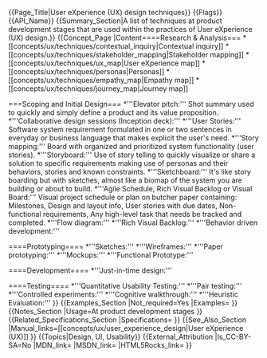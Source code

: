 {{Page_Title|User eXperience (UX) design techniques}}
{{Flags}}
{{API_Name}}
{{Summary_Section|A list of techniques at product development stages that are used within the practices of User eXperience (UX) design.}}
{{Concept_Page
|Content====Research & Analysis===
*[[concepts/ux/techniques/contextual_inquiry|Contextual inquiry]]
*[[concepts/ux/techniques/stakeholder_mapping|Stakeholder mapping]]
*[[concepts/ux/techniques/ux_map|User eXperience map]]
*[[concepts/ux/techniques/personas|Personas]]
*[[concepts/ux/techniques/empathy_map|Empathy map]]
*[[concepts/ux/techniques/journey_map|Journey map]]

===Scoping and Initial Design===
*'''Elevator pitch:''' Shot summary used to quickly and simply define a product and its value proposition.
*'''Collaborative design sessions (Inception deck):'''
*'''User Stories:''' Software system requirement formulated in one or two sentences in everyday or business language that makes explicit the user's need.
*'''Story mapping:''' Board with organized and prioritized system functionality (user stories).
*'''Storyboard:''' Use of story telling to quickly visualize or share a solution to specific requirements making use of personas and their behaviors, stories and known constraints.
*'''Sketchboard:''' It's like story boarding but with sketches, almost like a biomap of the system you are building or about to build.
*'''Agile Schedule, Rich Visual Backlog or Visual Board:''' Visual project schedule or plan on butcher paper containing: Milestones, Design and layout info, User stories with due dates, Non-functional requirements, Any high-level task that needs be tracked and completed. 
*'''Flow diagram:'''
*'''Rich Visual Backlog:'''
*'''Behavior driven development:'''

====Prototyping====
*'''Sketches:'''
*'''Wireframes:'''
*'''Paper prototyping:'''
*'''Mockups:'''
*'''Functional Prototype:'''

====Development====
*'''Just-in-time design:'''

====Testing====
*'''Quantitative Usability Testing:'''
*'''Pair testing:'''
*'''Controlled experiments:'''
*'''Cognitive walkthrough:'''
*'''Heuristic Evaluation:'''
}}
{{Examples_Section
|Not_required=Yes
|Examples=
}}
{{Notes_Section
|Usage=At product development stages
}}
{{Related_Specifications_Section
|Specifications=
}}
{{See_Also_Section
|Manual_links=[[concepts/ux/user_experience_design|User eXperience (UX)]]
}}
{{Topics|Design, UI, Usability}}
{{External_Attribution
|Is_CC-BY-SA=No
|MDN_link=
|MSDN_link=
|HTML5Rocks_link=
}}